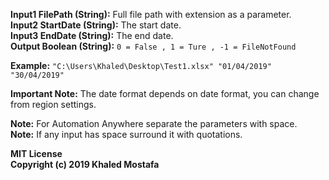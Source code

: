 **Input1 FilePath (String):** Full file path with extension as a parameter.  
**Input2 StartDate (String):** The start date.  
**Input3 EndDate (String):** The end date.  
**Output Boolean (String):** `0 = False , 1 = Ture , -1 = FileNotFound`  

**Example:** `"C:\Users\Khaled\Desktop\Test1.xlsx" "01/04/2019" "30/04/2019"`   

**Important Note:** The date format depends on date format, you can change from region settings.   

**Note:** For Automation Anywhere separate the parameters with space.  
**Note:** If any input has space surround it with quotations.  

**MIT License**  
**Copyright (c) 2019 Khaled Mostafa**
